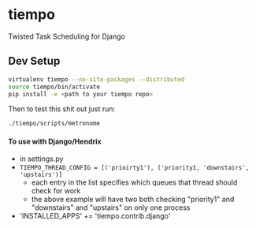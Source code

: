 # tiempo
Twisted Task Scheduling for Django


## Dev Setup

```bash
virtualenv tiempo --no-site-packages --distributed
source tiempo/bin/activate
pip install -e <path to your tiempo repo>
```

Then to test this shit out just run:

```bash
./tiempo/scripts/metronome
```


#### To use with Django/Hendrix

*  in settings.py
  * `TIEMPO_THREAD_CONFIG = [('prioirty1'), ('priority1, 'downstairs', 'upstairs')]`
    * each entry in the list specifies which queues that thread should check for work 
    * the above example will have two both checking "priority1" and "downstairs" and "upstairs" on only one process
  * 'INSTALLED_APPS' += 'tiempo.contrib.django'

